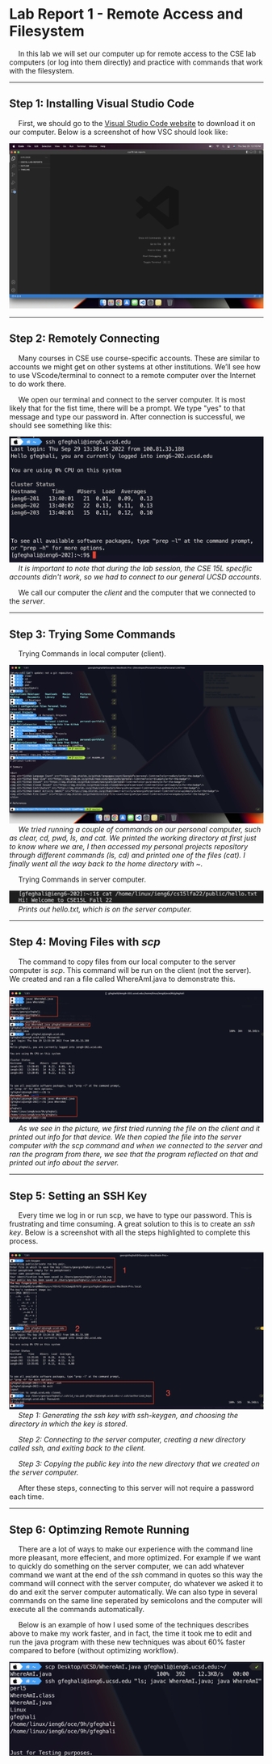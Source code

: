 # Lab Report 1 - Remote Access and Filesystem

&emsp; In this lab we will set our computer up for remote access to the CSE lab computers (or log into them directly) and practice with commands that work with the filesystem.

---

## Step 1: Installing Visual Studio Code
&emsp; First, we should go to the [Visual Studio Code website](https://code.visualstudio.com/) to download it on our computer. Below is a screenshot of how VSC should look like:

![Image](../Screenshots/Lab%20Report%201/lab1-screenshot-1.png)

---

## Step 2: Remotely Connecting
&emsp; Many courses in CSE use course-specific accounts. These are similar to accounts we might get on other systems at other institutions. We’ll see how to use VScode/terminal to connect to a remote computer over the Internet to do work there.

&emsp; We open our terminal and connect to the server computer. It is most likely that for the fist time, there will be a prompt. We type "yes" to that message and type our password in. After connection is successful, we should see something like this:

![Image](../Screenshots/Lab%20Report%201/lab1-screenshot-2.png)
&emsp; *It is important to note that during the lab session, the CSE 15L specific accounts didn't work, so we had to connect to our general UCSD accounts.*

&emsp; We call our computer the *client* and the computer that we connected to the *server*.

---

## Step 3: Trying Some Commands
&emsp; Trying Commands in local computer (client).

![Image](../Screenshots/Lab%20Report%201/lab1-screenshot-3.png)
&emsp; *We tried running a couple of commands on our personal computer, such as clear, cd, pwd, ls, and cat. We printed the working directory at first just to know where we are, I then accessed my personal projects repository through different commands (ls, cd) and printed one of the files (cat). I finally went all the way back to the home directory with ~.*

&emsp; Trying Commands in server computer.

![Image](../Screenshots/Lab%20Report%201/lab1-screenshot-4.png)
&emsp; *Prints out hello.txt, which is on the server computer.*

---

## Step 4: Moving Files with *scp*
&emsp; The command to copy files from our local computer to the server computer is *scp*. This command will be run on the client (not the server). We created and ran a file called WhereAmI.java to demonstrate this.

![Image](../Screenshots/Lab%20Report%201/lab1-screenshot-5.png)
&emsp; *As we see in the picture, we first tried running the file on the client and it printed out info for that device. We then copied the file into the server computer with the scp command and when we connected to the server and ran the program from there, we see that the program reflected on that and printed out info about the server.*

---

## Step 5: Setting an SSH Key
&emsp; Every time we log in or run scp, we have to type our password. This is frustrating and time consuming. A great solution to this is to create an *ssh key*. Below is a screenshot with all the steps highlighted to complete this process.

![Image](../Screenshots/Lab%20Report%201/lab1-screenshot-7.png)
&emsp; *Step 1: Generating the ssh key with ssh-keygen, and choosing the directory in which the key is stored.*

&emsp; *Step 2: Connecting to the server computer, creating a new directory called ssh, and exiting back to the client.*

&emsp; *Step 3: Copying the public key into the new directory that we created on the server computer.*

&emsp; After these steps, connecting to this server will not require a password each time.

---

## Step 6: Optimzing Remote Running
&emsp; There are a lot of ways to make our experience with the command line more pleasant, more effecient, and more optimized. For example if we want to quickly do something on the server computer, we can add whatever command we want at the end of the *ssh* command in quotes so this way the command will connect with the server computer, do whatever we asked it to do and exit the server computer automatically. We can also type in several commands on the same line seperated by semicolons and the computer will execute all the commands automatically.

&emsp; Below is an example of how I used some of the techniques describes above to make my work faster, and in fact, the time it took me to edit and run the java program with these new techniques was about 60% faster compared to before (without optimizing workflow).

![Image](../Screenshots/Lab%20Report%201/lab1-screenshot-8.png)







